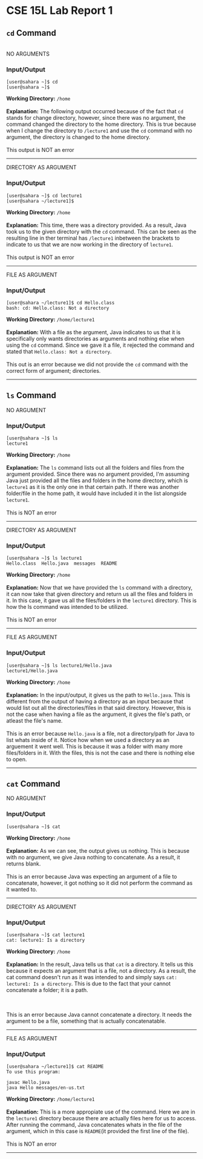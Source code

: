 # CSE 15L Lab Report 1 

## `cd` Command
<br/>
NO ARGUMENTS

### Input/Output


```
[user@sahara ~]$ cd
[user@sahara ~]$ 
```

**Working Directory:** `/home`
 <br/>
 <br/>
**Explanation:** The following output occurred because of the fact that `cd` stands for change directory, however, since there was no argument, the command changed the directory to the home directory. This is true because when I change the directory to `/lecture1` and use the `cd` command with no argument, the directory is changed to the home directory.
<br/>
<br/>
This output is NOT an error
<br/>
***
DIRECTORY AS ARGUMENT

### Input/Output

```
[user@sahara ~]$ cd lecture1
[user@sahara ~/lecture1]$
```

**Working Directory:** `/home`
<br/>
<br/>
**Explanation:** This time, there was a directory provided. As a result, Java took us to the given directory with the `cd` command. This can be seen as the resulting line in ther terminal has `/lecture1` inbetween the brackets to indicate to us that we are now working in the directory of `lecture1`.
<br/>
<br/>
This output is NOT an error
<br/>
***
FILE AS ARGUMENT

### Input/Output

```
[user@sahara ~/lecture1]$ cd Hello.class
bash: cd: Hello.class: Not a directory
```

**Working Directory:** `/home/lecture1`
<br/>
<br/>
**Explanation:** With a file as the argument, Java indicates to us that it is specifically only wants directories as arguments and nothing else when using the `cd` command. Since we gave it a file, it rejected the command and stated that `Hello.class: Not a directory`.
<br/>
<br/>
This out is an error because we did not provide the `cd` command with the correct form of argument; directories.
<br/>
***
## `ls` Command
NO ARGUMENT

### Input/Output

```
[user@sahara ~]$ ls
lecture1
```

**Working Directory:** `/home`
<br/>
<br/>
**Explanation:** The `ls` command lists out all the folders and files from the argument provided. Since there was no argument provided, I'm assuming Java just provided all the files and folders in the home directory, which is `lecture1` as it is the only one in that certain path. If there was another folder/file in the home path, it would have included it in the list alongside `lecture1`.
<br/>
<br/>
This is NOT an error
<br/>
***
DIRECTORY AS ARGUMENT

### Input/Output

```
[user@sahara ~]$ ls lecture1
Hello.class  Hello.java  messages  README
```
**Working Directory:** `/home`
<br/>
<br/>
**Explanation:** Now that we have provided the `ls` command with a directory, it can now take that given directory and return us all the files and folders in it. In this case, it gave us all the files/folders in the `lecture1` directory. This is how the ls command was intended to be utilized.
<br/>
<br/>
This is NOT an error
<br/>
***

FILE AS ARGUMENT

### Input/Output

```
[user@sahara ~]$ ls lecture1/Hello.java
lecture1/Hello.java
```
**Working Directory:** `/home`
<br/>
<br/>
**Explanation:** In the input/output, it gives us the path to `Hello.java`. This is different from the output of having a directory as an input because that would list out all the directories/files in that said directory. However, this is not the case when having a file as the argument, it gives the file's path, or atleast the file's name.
<br/>
<br/>
This is an error because `Hello.java` is a file, not a directory/path for Java to list whats inside of it. Notice how when we used a directory as an arguement it went well. This is because it was a folder with many more files/folders in it. With the files, this is not the case and there is nothing else to open.
<br/>
***

## `cat` Command
NO ARGUMENT

### Input/Output

```
[user@sahara ~]$ cat

```
**Working Directory:** `/home`
<br/>
<br/>
**Explanation:** As we can see, the output gives us nothing. This is because with no argument, we give Java nothing to concatenate. As a result, it returns blank.
<br/>
<br/>
This is an error because Java was expecting an argument of a file to concatenate, however, it got nothing so it did not perform the command as it wanted to.
<br/>
***

DIRECTORY AS ARGUMENT

### Input/Output

```
[user@sahara ~]$ cat lecture1
cat: lecture1: Is a directory
```
**Working Directory:** `/home`
<br/>
<br/>
**Explanation:** In the result, Java tells us that `cat` is a directory. It tells us this because it expects an argument that is a file, not a directory. As a result, the cat command doesn't run as it was intended to and simply says `cat: lecture1: Is a directory`. This is due to the fact that your cannot concatenate a folder; it is a path.

<br/>
<br/>
This is an error because Java cannot concatenate a directory. It needs the argument to be a file, something that is actually concatenatable.
<br/>

***

FILE AS ARGUMENT

### Input/Output

```
[user@sahara ~/lecture1]$ cat README
To use this program:

javac Hello.java
java Hello messages/en-us.txt
```
**Working Directory:** `/home/lecture1`
<br/>
<br/>
**Explanation:** This is a more appropiate use of the command. Here we are in the `lecture1` directory because there are actually files here for us to access. After running the command, Java concatenates whats in the file of the argument, which in this case is `README`(it provided the first line of the file).
<br/>
<br/>
This is NOT an error
<br/>
***





